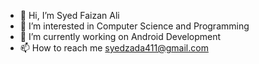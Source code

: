 - 👋 Hi, I’m Syed Faizan Ali
- 👀 I’m interested in Computer Science and Programming
- 🌱 I’m currently working on Android Development
- 📫 How to reach me syedzada411@gmail.com

<!---
Faizanshah21/Faizanshah21 is a ✨ special ✨ repository because its `README.md` (this file) appears on your GitHub profile.
You can click the Preview link to take a look at your changes.
--->
